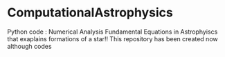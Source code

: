 # ComputationalAstrophysics
Python code : Numerical Analysis Fundamental  Equations in Astrophyiscs that exaplains formations of a star!!
This repository has been created now although codes 